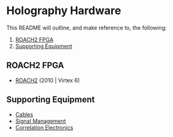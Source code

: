 # Holography Hardware #

This README will outline, and make reference to, the following:
1. [ROACH2 FPGA](#roach2-fpga)
2. [Supporting Equipment](#supporting-equipment)

## ROACH2 FPGA ##

- [ROACH2](https://github.com/casper-astro/casper-hardware/tree/master/FPGA_Hosts/ROACH2) (2010 | Virtex 6)

## Supporting Equipment ##

- [Cables](Supporting_Equipment/Equipment_cables.md)
- [Signal Management](Supporting_Equipment/Signal_management.md)
- [Correlation Electronics](Supporting_Equipment/Correlation_electronics.md)
